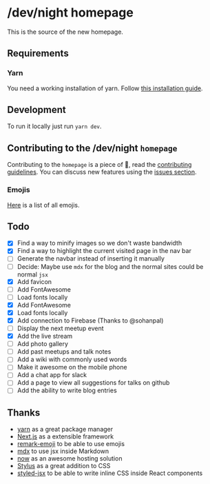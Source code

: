 # /dev/night homepage

This is the source of the new homepage.

## Requirements

### Yarn

You need a working installation of yarn.
Follow [this installation guide](https://yarnpkg.com/lang/en/docs/install).

## Development

To run it locally just run `yarn dev`.

## Contributing to the /dev/night `homepage`

Contributing to the `homepage` is a piece of :cake:, read the [contributing guidelines](https://github.com/dev-night/homepage/blob/master/.github/CONTRIBUTING.md).
You can discuss new features using the [issues section](https://github.com/dev-night/homepage/issues/new).

### Emojis

[Here](https://raw.githubusercontent.com/omnidan/node-emoji/master/lib/emoji.json) is a list of all emojis.

## Todo

- [x] Find a way to minify images so we don't waste bandwidth
- [x] Find a way to highlight the current visited page in the nav bar
- [ ] Generate the navbar instead of inserting it manually
- [ ] Decide: Maybe use `mdx` for the blog and the normal sites could be normal `jsx`
- [x] Add favicon
- [ ] Add FontAwesome
- [ ] Load fonts locally
- [x] Add FontAwesome
- [x] Load fonts locally
- [x] Add connection to Firebase (Thanks to @sohanpal)
- [ ] Display the next meetup event
- [x] Add the live stream
- [ ] Add photo gallery
- [ ] Add past meetups and talk notes
- [ ] Add a wiki with commonly used words
- [ ] Make it awesome on the mobile phone
- [ ] Add a chat app for slack
- [ ] Add a page to view all suggestions for talks on github
- [ ] Add the ability to write blog entries

## Thanks

- [yarn](https://yarnpkg.com/en/) as a great package manager
- [Next.js](https://nextjs.org/) as a extensible framework
- [remark-emoji](https://github.com/rhysd/remark-emoji) to be able to use emojis
- [mdx](https://github.com/mdx-js/mdx) to use jsx inside Markdown
- [now](https://zeit.co/now) as an awesome hosting solution
- [Stylus](http://stylus-lang.com/) as a great addition to CSS
- [styled-jsx](https://github.com/zeit/styled-jsx) to be able to write inline CSS inside React components

